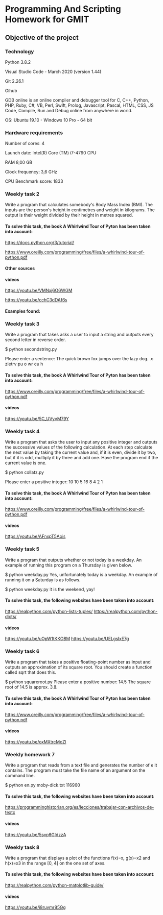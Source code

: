 # Programming And Scripting Homework for GMIT

## Objective of the project



### Technology

Python 3.8.2 

Visual Studio Code - March 2020 (version 1.44)

Git 2.26.1

Gihub

GDB online is an online compiler and debugger tool for C, C++, Python, PHP, Ruby, C#, VB, Perl, Swift, Prolog, Javascript, Pascal, HTML, CSS, JS Code, Compile, Run and Debug online from anywhere in world.

OS: Ubuntu 19.10 - Windows 10 Pro - 64 bit 

### Hardware requirements

Number of cores: 4

Launch date: Intel(R) Core (TM) i7-4790 CPU

RAM 8,00 GB

Clock frequency: 3,6 GHz

CPU Benchmark score: 1833



### Weekly task 2

Write a program that calculates somebody's Body Mass Index (BMI). The inputs are the person's height in centimetres and weight in kilograms. The output is their weight divided by their height in metres squared.


#### To solve this task, the book A Whirlwind Tour of Pyton has been taken into account:

https://docs.python.org/3/tutorial/

https://www.oreilly.com/programming/free/files/a-whirlwind-tour-of-python.pdf


#### Other sources



#### videos

https://youtu.be/VMNxj6O6WGM

https://youtu.be/cchC3dDAf6s

#### Examples found:






### Weekly task 3

Write a program that takes asks a user to input a string and outputs every second letter in reverse order.

$ python secondstring.py

Please enter a sentence: The quick brown fox jumps over the lazy dog.
.o zletrv pu o wr cu h

#### To solve this task, the book A Whirlwind Tour of Pyton has been taken into account:

https://www.oreilly.com/programming/free/files/a-whirlwind-tour-of-python.pdf

#### videos

https://youtu.be/5C_UVyvM79Y

### Weekly task 4

Write a program that asks the user to input any positive integer and outputs the successive values of the following calculation. At each step calculate the next value by taking the current value and, if it is even, divide it by two, but if it is odd, multiply it by three and add one. Have the program end if the current value is one.

$ python collatz.py

Please enter a positive integer: 10
10 5 16 8 4 2 1

#### To solve this task, the book A Whirlwind Tour of Pyton has been taken into account:

https://www.oreilly.com/programming/free/files/a-whirlwind-tour-of-python.pdf

#### videos

https://youtu.be/AFnxpT5Aois

### Weekly task 5

Write a program that outputs whether or not today is a weekday. An example of running this program on a Thursday is given below.

$ python weekday.py
Yes, unfortunately today is a weekday.
An example of running it on a Saturday is as follows.

$ python weekday.py
It is the weekend, yay!

#### To solve this task, the following websites have been taken into account:

https://realpython.com/python-lists-tuples/ 
https://realpython.com/python-dicts/ 

#### videos 

https://youtu.be/uOpW1tKKO8M 
https://youtu.be/UELgsIxE7g

### Weekly task 6

Write a program that takes a positive floating-point number as input and outputs an approximation of its square root. You should create a function called sqrt that does this.

$ python squareroot.py
Please enter a positive number: 14.5
The square root of 14.5 is approx. 3.8.

#### To solve this task, the book A Whirlwind Tour of Pyton has been taken into account:

https://www.oreilly.com/programming/free/files/a-whirlwind-tour-of-python.pdf

#### videos

https://youtu.be/oxMXtrcMoZI


### Weekly homework 7

Write a program that reads from a text file and generates the number of e it contains. The program must take the file name of an argument on the command line.

$ python en.py moby-dick.txt
116960

#### To solve this task, the following websites have been taken into account:

https://programminghistorian.org/es/lecciones/trabajar-con-archivos-de-texto

#### videos

https://youtu.be/5svp6GIdzzA

### Weekly task 8

Write a program that displays a plot of the functions f(x)=x, g(x)=x2 and h(x)=x3 in the range [0, 4] on the one set of axes.

#### To solve this task, the following websites have been taken into account:

https://realpython.com/python-matplotlib-guide/

#### videos

https://youtu.be/i8ruymr85Gg



